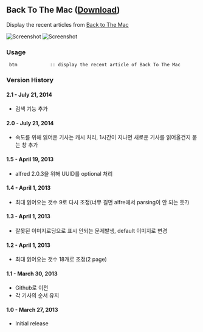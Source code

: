 ## Back To The Mac ([Download](https://raw.github.com/jmjeong/alfred-extension/master/backtothemac/BackToTheMac.alfredworkflow))

Display the recent articles from [Back to The Mac](http://macnews.tistory.com)

![Screenshot](https://raw.github.com/jmjeong/alfred-extension/master/backtothemac/screenshot.jpg)
![Screenshot](https://raw.github.com/jmjeong/alfred-extension/master/backtothemac/search.jpg)

###  Usage

```
 btm            :: display the recent article of Back To The Mac
```

### Version History

#### 2.1 - July 21, 2014

- 검색 기능 추가

#### 2.0 - July 21, 2014

- 속도를 위해 읽어온 기사는 캐시 처리, 1시간이 지나면 새로운 기사를 읽어올건지 묻는 창 추가

#### 1.5 - April 19, 2013

- alfred 2.0.3을 위해 UUID를 optional 처리

#### 1.4 - April 1, 2013

- 최대 읽어오는 갯수 9로 다시 조정(너무 길면 alfre에서 parsing이 안 되는 듯?)

#### 1.3 - April 1, 2013

- 잘못된 이미지로딩으로 표시 안되는 문제발생, default 이미지로 변경

#### 1.2 - April 1, 2013

- 최대 읽어오는 갯수 18개로 조정(2 page)

#### 1.1 - March 30, 2013

- Github로 이전
- 각 기사의 순서 유지

#### 1.0 - March 27, 2013

- Initial release


